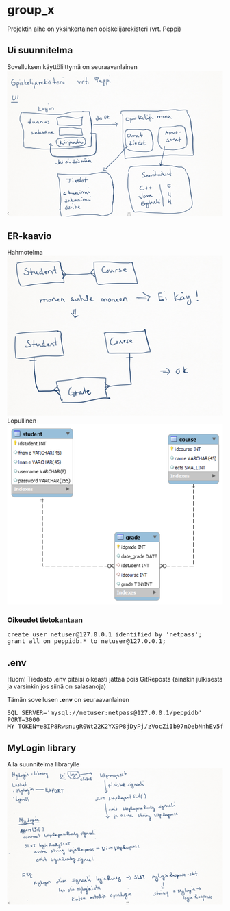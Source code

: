 # group_x

Projektin aihe on yksinkertainen opiskelijarekisteri (vrt. Peppi)

## Ui suunnitelma

Sovelluksen käyttöliittymä on seuraavanlainen
<img src="ui_kuva.png">

## ER-kaavio

Hahmotelma <br>
<img src="er_plan.png">
<br>
Lopullinen<br>
<img src="er_diagram_v2.png">

### Oikeudet tietokantaan

<pre>
create user netuser@127.0.0.1 identified by 'netpass';
grant all on peppidb.* to netuser@127.0.0.1;
</pre>

## .env

Huom! Tiedosto .env pitäisi oikeasti jättää pois GitReposta (ainakin julkisesta ja varsinkin jos siinä on salasanoja)

Tämän sovellusen **.env** on seuraavanlainen
<pre>
SQL_SERVER='mysql://netuser:netpass@127.0.0.1/peppidb'
PORT=3000
MY_TOKEN=e8IP8RwsnugR0Wt22K2YX9P8jDyPj/zVocZiIb97nOebNnhEv5fS4c5C2OzUFxBcuGgWY2HTF+u5lzTQUCRt7A==
</pre>

## MyLogin library

Alla suunnitelma librarylle 
<img src="login_dll.png">